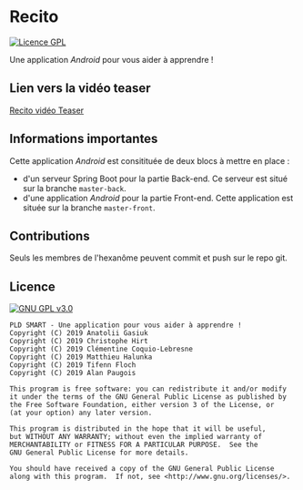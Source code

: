 # Recito
[![Licence GPL](http://img.shields.io/badge/license-GPL-green.svg)](http://www.gnu.org/licenses/quick-guide-gplv3.fr.html)

Une application <i>Android</i> pour vous aider à apprendre !

## Lien vers la vidéo teaser
[Recito vidéo Teaser](https://www.youtube.com/watch?v=WR4zEQW0FT4)

## Informations importantes

Cette application <i>Android</i> est consitituée de deux blocs à mettre en place :
 * d'un serveur Spring Boot pour la partie Back-end. Ce serveur est situé sur la branche <code>master-back</code>.
 * d'une application <i>Android</i> pour la partie Front-end. Cette application est située sur la branche <code>master-front</code>.
 
## Contributions
 
 Seuls les membres de l'hexanôme peuvent commit et push sur le repo git.
 
## Licence
 
 [![GNU GPL v3.0](http://www.gnu.org/graphics/gplv3-127x51.png)](http://www.gnu.org/licenses/gpl.html)
 
 ```
 PLD SMART - Une application pour vous aider à apprendre !
 Copyright (C) 2019 Anatolii Gasiuk
 Copyright (C) 2019 Christophe Hirt
 Copyright (C) 2019 Clémentine Coquio-Lebresne
 Copyright (C) 2019 Matthieu Halunka
 Copyright (C) 2019 Tifenn Floch
 Copyright (C) 2019 Alan Paugois
 
 This program is free software: you can redistribute it and/or modify
 it under the terms of the GNU General Public License as published by
 the Free Software Foundation, either version 3 of the License, or
 (at your option) any later version.
 
 This program is distributed in the hope that it will be useful,
 but WITHOUT ANY WARRANTY; without even the implied warranty of
 MERCHANTABILITY or FITNESS FOR A PARTICULAR PURPOSE.  See the
 GNU General Public License for more details.
 
 You should have received a copy of the GNU General Public License
 along with this program.  If not, see <http://www.gnu.org/licenses/>.
 ```
